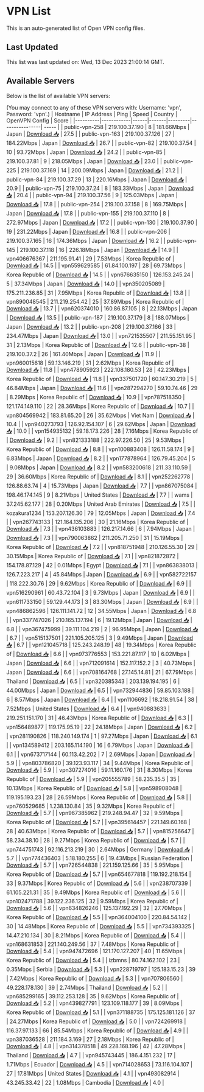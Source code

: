# VPN List

This is an auto-generated list of Open VPN config files.

## Last Updated

This list was last updated on: Wed, 13 Dec 2023 21:00:14 GMT.

## Available Servers

Below is the list of available VPN servers:

(You may connect to any of these VPN servers with: Username: 'vpn', Password: 'vpn'.)
| Hostname | IP Address | Ping | Speed | Country | OpenVPN Config | Score |
|----------|------------|------|-------|---------|----------------| ----- |
| public-vpn-258 | 219.100.37.190 | 8 | 181.66Mbps | Japan | [Download 📥](./configs/server_0_JP.ovpn) | 27.5 |
| public-vpn-163 | 219.100.37.126 | 27 | 184.22Mbps | Japan | [Download 📥](./configs/server_1_JP.ovpn) | 26.7 |
| public-vpn-82 | 219.100.37.54 | 10 | 93.72Mbps | Japan | [Download 📥](./configs/server_2_JP.ovpn) | 24.2 |
| public-vpn-85 | 219.100.37.81 | 9 | 218.05Mbps | Japan | [Download 📥](./configs/server_3_JP.ovpn) | 23.0 |
| public-vpn-225 | 219.100.37.169 | 14 | 200.09Mbps | Japan | [Download 📥](./configs/server_4_JP.ovpn) | 21.2 |
| public-vpn-84 | 219.100.37.29 | 13 | 220.16Mbps | Japan | [Download 📥](./configs/server_5_JP.ovpn) | 20.9 |
| public-vpn-75 | 219.100.37.24 | 8 | 183.33Mbps | Japan | [Download 📥](./configs/server_6_JP.ovpn) | 20.4 |
| public-vpn-94 | 219.100.37.56 | 9 | 125.03Mbps | Japan | [Download 📥](./configs/server_7_JP.ovpn) | 17.8 |
| public-vpn-254 | 219.100.37.158 | 8 | 169.75Mbps | Japan | [Download 📥](./configs/server_8_JP.ovpn) | 17.8 |
| public-vpn-155 | 219.100.37.110 | 8 | 272.97Mbps | Japan | [Download 📥](./configs/server_9_JP.ovpn) | 17.2 |
| public-vpn-130 | 219.100.37.90 | 19 | 231.22Mbps | Japan | [Download 📥](./configs/server_10_JP.ovpn) | 16.8 |
| public-vpn-206 | 219.100.37.165 | 16 | 174.36Mbps | Japan | [Download 📥](./configs/server_11_JP.ovpn) | 16.2 |
| public-vpn-145 | 219.100.37.118 | 16 | 226.18Mbps | Japan | [Download 📥](./configs/server_12_JP.ovpn) | 14.9 |
| vpn406676367 | 211.195.91.41 | 29 | 7.53Mbps | Korea Republic of | [Download 📥](./configs/server_13_KR.ovpn) | 14.5 |
| vpn559629585 | 61.84.100.197 | 28 | 69.73Mbps | Korea Republic of | [Download 📥](./configs/server_14_KR.ovpn) | 14.5 |
| vpn676635150 | 126.153.245.24 | 5 | 37.34Mbps | Japan | [Download 📥](./configs/server_15_JP.ovpn) | 14.0 |
| vpn350205089 | 175.211.236.85 | 31 | 7.95Mbps | Korea Republic of | [Download 📥](./configs/server_16_KR.ovpn) | 13.8 |
| vpn890048545 | 211.219.254.42 | 25 | 37.89Mbps | Korea Republic of | [Download 📥](./configs/server_17_KR.ovpn) | 13.7 |
| vpn620374010 | 160.86.87.105 | 8 | 22.13Mbps | Japan | [Download 📥](./configs/server_18_JP.ovpn) | 13.5 |
| public-vpn-187 | 219.100.37.179 | 8 | 188.07Mbps | Japan | [Download 📥](./configs/server_19_JP.ovpn) | 13.2 |
| public-vpn-208 | 219.100.37.166 | 33 | 234.47Mbps | Japan | [Download 📥](./configs/server_20_JP.ovpn) | 13.0 |
| vpn721535507 | 211.55.151.95 | 31 | 2.13Mbps | Korea Republic of | [Download 📥](./configs/server_21_KR.ovpn) | 12.6 |
| public-vpn-38 | 219.100.37.2 | 26 | 161.40Mbps | Japan | [Download 📥](./configs/server_22_JP.ovpn) | 11.9 |
| vpn960015618 | 59.13.146.219 | 31 | 2.62Mbps | Korea Republic of | [Download 📥](./configs/server_23_KR.ovpn) | 11.8 |
| vpn478905923 | 222.108.180.53 | 28 | 42.23Mbps | Korea Republic of | [Download 📥](./configs/server_24_KR.ovpn) | 11.8 |
| vpn337501720 | 60.147.30.219 | 5 | 46.84Mbps | Japan | [Download 📥](./configs/server_25_JP.ovpn) | 11.6 |
| vpn287294270 | 59.10.74.46 | 29 | 8.29Mbps | Korea Republic of | [Download 📥](./configs/server_26_KR.ovpn) | 10.9 |
| vpn787518350 | 121.174.149.110 | 22 | 28.36Mbps | Korea Republic of | [Download 📥](./configs/server_27_KR.ovpn) | 10.7 |
| vpn804569942 | 183.81.65.20 | 26 | 35.62Mbps | Viet Nam | [Download 📥](./configs/server_28_VN.ovpn) | 10.4 |
| vpn940273793 | 126.92.154.107 | 6 | 29.62Mbps | Japan | [Download 📥](./configs/server_29_JP.ovpn) | 10.0 |
| vpn154935132 | 59.18.173.226 | 28 | 7.16Mbps | Korea Republic of | [Download 📥](./configs/server_30_KR.ovpn) | 9.2 |
| vpn821333188 | 222.97.226.50 | 25 | 9.53Mbps | Korea Republic of | [Download 📥](./configs/server_31_KR.ovpn) | 8.8 |
| vpn100883408 | 126.11.58.174 | 9 | 6.83Mbps | Japan | [Download 📥](./configs/server_32_JP.ovpn) | 8.2 |
| vpn177878964 | 126.79.45.204 | 5 | 9.08Mbps | Japan | [Download 📥](./configs/server_33_JP.ovpn) | 8.2 |
| vpn583200618 | 211.33.110.59 | 29 | 36.60Mbps | Korea Republic of | [Download 📥](./configs/server_34_KR.ovpn) | 8.1 |
| vpn252262778 | 126.88.63.74 | 4 | 15.73Mbps | Japan | [Download 📥](./configs/server_35_JP.ovpn) | 7.7 |
| vpn867075084 | 198.46.174.145 | 9 | 8.21Mbps | United States | [Download 📥](./configs/server_36_US.ovpn) | 7.7 |
| wams | 37.245.62.177 | 28 | 0.20Mbps | United Arab Emirates | [Download 📥](./configs/server_37_AE.ovpn) | 7.5 |
| kozakura1234 | 153.207.126.30 | 79 | 12.05Mbps | Japan | [Download 📥](./configs/server_38_JP.ovpn) | 7.4 |
| vpn267743133 | 121.164.135.206 | 30 | 21.16Mbps | Korea Republic of | [Download 📥](./configs/server_39_KR.ovpn) | 7.3 |
| vpn436103883 | 126.217.14.66 | 6 | 7.94Mbps | Japan | [Download 📥](./configs/server_40_JP.ovpn) | 7.3 |
| vpn790063862 | 211.205.71.250 | 31 | 15.19Mbps | Korea Republic of | [Download 📥](./configs/server_41_KR.ovpn) | 7.2 |
| vpn818751948 | 210.126.55.30 | 29 | 30.15Mbps | Korea Republic of | [Download 📥](./configs/server_42_KR.ovpn) | 7.1 |
| vpn821872872 | 154.178.87.129 | 42 | 0.01Mbps | Egypt | [Download 📥](./configs/server_43_EG.ovpn) | 7.1 |
| vpn863838013 | 126.7.223.217 | 4 | 45.84Mbps | Japan | [Download 📥](./configs/server_44_JP.ovpn) | 6.9 |
| vpn582722157 | 118.222.30.76 | 29 | 9.62Mbps | Korea Republic of | [Download 📥](./configs/server_45_KR.ovpn) | 6.9 |
| vpn516290961 | 60.43.72.104 | 3 | 9.73Mbps | Japan | [Download 📥](./configs/server_46_JP.ovpn) | 6.9 |
| vpn611733150 | 59.129.44.173 | 3 | 83.30Mbps | Japan | [Download 📥](./configs/server_47_JP.ovpn) | 6.9 |
| vpn486862596 | 126.111.141.72 | 12 | 34.55Mbps | Japan | [Download 📥](./configs/server_48_JP.ovpn) | 6.8 |
| vpn337747026 | 210.165.137.194 | 6 | 19.12Mbps | Japan | [Download 📥](./configs/server_49_JP.ovpn) | 6.8 |
| vpn367475999 | 39.111.104.219 | 2 | 96.95Mbps | Japan | [Download 📥](./configs/server_50_JP.ovpn) | 6.7 |
| vpn515137501 | 221.105.205.125 | 3 | 9.49Mbps | Japan | [Download 📥](./configs/server_51_JP.ovpn) | 6.7 |
| vpn121045718 | 125.243.248.19 | 48 | 19.34Mbps | Korea Republic of | [Download 📥](./configs/server_52_KR.ovpn) | 6.6 |
| vpn973776553 | 153.221.87.117 | 10 | 6.02Mbps | Japan | [Download 📥](./configs/server_53_JP.ovpn) | 6.6 |
| vpn712091614 | 152.117.152.2 | 3 | 40.73Mbps | Japan | [Download 📥](./configs/server_54_JP.ovpn) | 6.6 |
| vpn708164768 | 27.145.14.81 | 21 | 67.79Mbps | Thailand | [Download 📥](./configs/server_55_TH.ovpn) | 6.5 |
| vpn320385343 | 203.139.194.195 | 6 | 44.00Mbps | Japan | [Download 📥](./configs/server_56_JP.ovpn) | 6.5 |
| vpn732944836 | 59.85.103.188 | 6 | 8.57Mbps | Japan | [Download 📥](./configs/server_57_JP.ovpn) | 6.4 |
| vpn1106692 | 18.218.91.54 | 38 | 7.52Mbps | United States | [Download 📥](./configs/server_58_US.ovpn) | 6.4 |
| vpn940883633 | 219.251.151.170 | 31 | 46.43Mbps | Korea Republic of | [Download 📥](./configs/server_59_KR.ovpn) | 6.3 |
| vpn156489877 | 119.175.95.19 | 22 | 24.18Mbps | Japan | [Download 📥](./configs/server_60_JP.ovpn) | 6.2 |
| vpn281190826 | 118.240.149.174 | 1 | 97.27Mbps | Japan | [Download 📥](./configs/server_61_JP.ovpn) | 6.1 |
| vpn134589412 | 203.165.114.190 | 16 | 6.79Mbps | Japan | [Download 📥](./configs/server_62_JP.ovpn) | 6.1 |
| vpn673717144 | 60.113.42.202 | 7 | 2.69Mbps | Japan | [Download 📥](./configs/server_63_JP.ovpn) | 5.9 |
| vpn803786820 | 39.123.93.117 | 34 | 9.44Mbps | Korea Republic of | [Download 📥](./configs/server_64_KR.ovpn) | 5.9 |
| vpn307274016 | 59.11.160.176 | 31 | 8.30Mbps | Korea Republic of | [Download 📥](./configs/server_65_KR.ovpn) | 5.9 |
| vpn205555789 | 58.235.35.5 | 35 | 10.13Mbps | Korea Republic of | [Download 📥](./configs/server_66_KR.ovpn) | 5.8 |
| vpn598908048 | 119.195.193.23 | 28 | 26.59Mbps | Korea Republic of | [Download 📥](./configs/server_67_KR.ovpn) | 5.8 |
| vpn760529685 | 1.238.130.84 | 35 | 9.32Mbps | Korea Republic of | [Download 📥](./configs/server_68_KR.ovpn) | 5.7 |
| vpn967385962 | 219.248.94.47 | 32 | 9.59Mbps | Korea Republic of | [Download 📥](./configs/server_69_KR.ovpn) | 5.7 |
| vpn395614457 | 221.149.60.168 | 28 | 40.63Mbps | Korea Republic of | [Download 📥](./configs/server_70_KR.ovpn) | 5.7 |
| vpn815256647 | 58.234.38.10 | 28 | 9.27Mbps | Korea Republic of | [Download 📥](./configs/server_71_KR.ovpn) | 5.7 |
| vpn744751743 | 92.116.213.219 | 30 | 2.64Mbps | Germany | [Download 📥](./configs/server_72_DE.ovpn) | 5.7 |
| vpn774436403 | 5.18.180.255 | 6 | 19.43Mbps | Russian Federation | [Download 📥](./configs/server_73_RU.ovpn) | 5.7 |
| vpn726544838 | 221.159.125.66 | 35 | 5.95Mbps | Korea Republic of | [Download 📥](./configs/server_74_KR.ovpn) | 5.7 |
| vpn654677818 | 119.192.218.154 | 33 | 9.37Mbps | Korea Republic of | [Download 📥](./configs/server_75_KR.ovpn) | 5.6 |
| vpn238707339 | 61.105.221.31 | 35 | 9.49Mbps | Korea Republic of | [Download 📥](./configs/server_76_KR.ovpn) | 5.6 |
| vpn102471788 | 39.122.236.125 | 32 | 9.59Mbps | Korea Republic of | [Download 📥](./configs/server_77_KR.ovpn) | 5.6 |
| vpn634826246 | 125.137.192.29 | 32 | 27.70Mbps | Korea Republic of | [Download 📥](./configs/server_78_KR.ovpn) | 5.5 |
| vpn364004100 | 220.84.54.142 | 30 | 14.48Mbps | Korea Republic of | [Download 📥](./configs/server_79_KR.ovpn) | 5.5 |
| vpn734393325 | 14.47.210.134 | 30 | 8.21Mbps | Korea Republic of | [Download 📥](./configs/server_80_KR.ovpn) | 5.4 |
| vpn168631853 | 221.140.249.56 | 37 | 7.48Mbps | Korea Republic of | [Download 📥](./configs/server_81_KR.ovpn) | 5.4 |
| vpn947472696 | 121.170.127.207 | 40 | 11.65Mbps | Korea Republic of | [Download 📥](./configs/server_82_KR.ovpn) | 5.4 |
| izbmns | 80.74.162.102 | 23 | 0.35Mbps | Serbia | [Download 📥](./configs/server_83_RS.ovpn) | 5.3 |
| vpn228719797 | 125.183.15.23 | 39 | 7.42Mbps | Korea Republic of | [Download 📥](./configs/server_84_KR.ovpn) | 5.3 |
| vpn707806560 | 49.228.178.130 | 39 | 2.74Mbps | Thailand | [Download 📥](./configs/server_85_TH.ovpn) | 5.2 |
| vpn685299165 | 39.112.253.128 | 35 | 9.62Mbps | Korea Republic of | [Download 📥](./configs/server_86_KR.ovpn) | 5.2 |
| vpn439827791 | 123.109.118.177 | 39 | 8.09Mbps | Korea Republic of | [Download 📥](./configs/server_87_KR.ovpn) | 5.1 |
| vpn371188735 | 175.125.181.126 | 37 | 24.27Mbps | Korea Republic of | [Download 📥](./configs/server_88_KR.ovpn) | 5.0 |
| vpn724269918 | 116.37.97.133 | 66 | 85.54Mbps | Korea Republic of | [Download 📥](./configs/server_89_KR.ovpn) | 4.9 |
| vpn387036528 | 211.184.3.169 | 27 | 2.18Mbps | Korea Republic of | [Download 📥](./configs/server_90_KR.ovpn) | 4.8 |
| vpn314378518 | 49.228.168.196 | 42 | 47.28Mbps | Thailand | [Download 📥](./configs/server_91_TH.ovpn) | 4.7 |
| vpn945743445 | 186.4.151.232 | 17 | 1.71Mbps | Ecuador | [Download 📥](./configs/server_92_EC.ovpn) | 4.5 |
| vpn714028653 | 73.116.104.107 | 27 | 17.81Mbps | United States | [Download 📥](./configs/server_93_US.ovpn) | 4.1 |
| vpn493082914 | 43.245.33.42 | 22 | 1.08Mbps | Cambodia | [Download 📥](./configs/server_94_KH.ovpn) | 4.0 |
